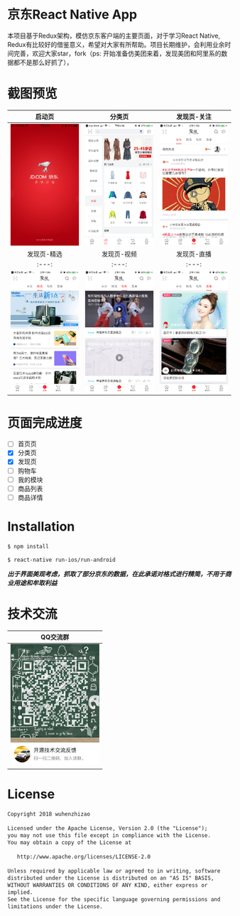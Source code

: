 # 京东React Native App
本项目基于Redux架构，模仿京东客户端的主要页面，对于学习React Native, Redux有比较好的借鉴意义，希望对大家有所帮助。项目长期维护，会利用业余时间完善，欢迎大家star，fork（ps: 开始准备仿美团来着，发现美团和阿里系的数据都不是那么好抓了），

截图预览  
======
|启动页|分类页|发现页-关注|
|:---:|:---:|:---:|
|<img src="screenshots/screenshots_jd_launch.png" alt="启动页"  width="250">|<img src="screenshots/screenshots_jd_category.png" alt="分类页"  width="250">|<img src="screenshots/screenshots_jd_discovery_attention.png" alt="发现页-关注"  width="250">|
|发现页-精选|发现页-视频|发现页-直播|
|:---:|:---:|:---:|
|<img src="screenshots/screenshots_jd_discovery_choice.png" alt="发现页-精选"  width="250">|<img src="screenshots/screenshots_jd_discovery_video.png" alt="发现页-视频"  width="250">|<img src="screenshots/screenshots_jd_discovery_live.png" alt="发现页-直播"  width="250">|

页面完成进度  
==========    

- [ ] 首页页
- [x] 分类页
- [x] 发现页
- [ ] 购物车
- [ ] 我的模块
- [ ] 商品列表
- [ ] 商品详情

Installation
============

```
$ npm install
```

```
$ react-native run-ios/run-android
```


***出于界面美观考虑，抓取了部分京东的数据，在此承诺对格式进行精简，不用于商业用途和牟取利益***

技术交流
======
|QQ交流群|
|:---:|
|<img src="screenshots/qq_group.jpeg" alt="screenshots"  width="200">|

License
=======
```
Copyright 2018 wuhenzhizao

Licensed under the Apache License, Version 2.0 (the "License");
you may not use this file except in compliance with the License.
You may obtain a copy of the License at

   http://www.apache.org/licenses/LICENSE-2.0

Unless required by applicable law or agreed to in writing, software
distributed under the License is distributed on an "AS IS" BASIS,
WITHOUT WARRANTIES OR CONDITIONS OF ANY KIND, either express or implied.
See the License for the specific language governing permissions and
limitations under the License.
```


